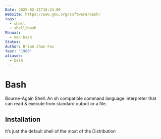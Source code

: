 ```yaml
---
Date: 2025-02-11T18:24:00
Website: https://www.gnu.org/software/bash/
tags:
  - shell
  - shell/bash
Manual:
  - man bash
Status:
Author: Brian Jhan Fox
Year: "1989"
aliases:
  - bash
---
```

# Bash

Bourne-Again Shell.
An sh compatible command language interpreter that can read & execute from standard output or a file.

## Installation
It’s just the default shell of the most of the Distribution

